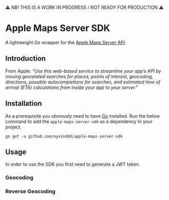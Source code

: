 ⚠️ NB! THIS IS A WORK IN PROGRESS / NOT READY FOR PRODUCTION ⚠️

# Apple Maps Server SDK
A lightweight Go wrapper for the [Apple Maps Server API](https://developer.apple.com/documentation/applemapsserverapi).

## Introduction
From Apple: _"Use this web-based service to streamline your app’s API by moving georelated searches for places, points of interest, geocoding, directions, possible autocompletions for searches, and estimated time of arrival (ETA) calculations from inside your app to your server."_

## Installation

As a prerequisite you obviously need to have [Go](https://go.dev) installed.  Run the below command to add the `apple-maps-server-sdk` as a dependency to your project.

```
go get -u github.com/oyvinddd/apple-maps-server-sdk
```

## Usage

In order to use the SDK you first need to generate a JWT token.

### Geocoding

### Reverse Geocoding
